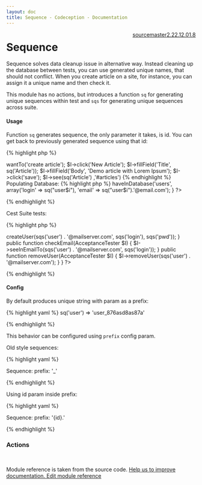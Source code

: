 ```yaml
---
layout: doc
title: Sequence - Codeception - Documentation
---
```




<div class="btn-group" role="group" style="float: right" aria-label="..."><a class="btn btn-default" href="https://github.com/Codeception/Codeception/blob/2.3/src/Codeception/Module/Sequence.php">source</a><a class="btn btn-default" href="https://github.com/Codeception/Codeception/blob/master/docs/modules/Sequence.md">master</a><a class="btn btn-default" href="https://github.com/Codeception/Codeception/blob/2.2/docs/modules/Sequence.md">2.2</a><a class="btn btn-default" href="https://github.com/Codeception/Codeception/blob/2.1/docs/modules/Sequence.md">2.1</a><a class="btn btn-default" href="https://github.com/Codeception/Codeception/blob/2.0/docs/modules/Sequence.md">2.0</a><a class="btn btn-default" href="https://github.com/Codeception/Codeception/blob/1.8/docs/modules/Sequence.md">1.8</a></div>

# Sequence


Sequence solves data cleanup issue in alternative way.
Instead cleaning up the database between tests,
you can use generated unique names, that should not conflict.
When you create article on a site, for instance, you can assign it a unique name and then check it.

This module has no actions, but introduces a function `sq` for generating unique sequences within test and
`sqs` for generating unique sequences across suite.

#### Usage

Function `sq` generates sequence, the only parameter it takes, is id.
You can get back to previously generated sequence using that id:

{% highlight php %}

<?php
sq('post1'); // post1_521fbc63021eb
sq('post2'); // post2_521fbc6302266
sq('post1'); // post1_521fbc63021eb

{% endhighlight %}

Example:

{% highlight php %}

<?php
$I->wantTo('create article');
$I->click('New Article');
$I->fillField('Title', sq('Article'));
$I->fillField('Body', 'Demo article with Lorem Ipsum');
$I->click('save');
$I->see(sq('Article') ,'#articles')

{% endhighlight %}

Populating Database:

{% highlight php %}

<?php

for ($i = 0; $i<10; $i++) {
     $I->haveInDatabase('users', array('login' => sq("user$i"), 'email' => sq("user$i").'@email.com');
}
?>

{% endhighlight %}

Cest Suite tests:

{% highlight php %}

<?php
class UserTest
{
    public function createUser(AcceptanceTester $I)
    {
        $I->createUser(sqs('user') . '@mailserver.com', sqs('login'), sqs('pwd'));
    }

    public function checkEmail(AcceptanceTester $I)
    {
        $I->seeInEmailTo(sqs('user') . '@mailserver.com', sqs('login'));
    }

    public function removeUser(AcceptanceTester $I)
    {
        $I->removeUser(sqs('user') . '@mailserver.com');
    }
}
?>

{% endhighlight %}

#### Config

By default produces unique string with param as a prefix:

{% highlight yaml %}
sq('user') => 'user_876asd8as87a'

{% endhighlight %}

This behavior can be configured using `prefix` config param.

Old style sequences:

{% highlight yaml %}

Sequence:
    prefix: '_'

{% endhighlight %}

Using id param inside prefix:

{% highlight yaml %}

Sequence:
    prefix: '{id}.'

{% endhighlight %}

### Actions

<p>&nbsp;</p><div class="alert alert-warning">Module reference is taken from the source code. <a href="https://github.com/Codeception/Codeception/tree/2.3/src/Codeception/Module/Sequence.php">Help us to improve documentation. Edit module reference</a></div>
